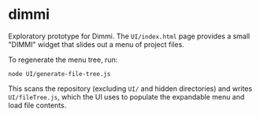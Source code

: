 # dimmi

Exploratory prototype for Dimmi. The `UI/index.html` page provides a small
"DIMMI" widget that slides out a menu of project files.

To regenerate the menu tree, run:

```
node UI/generate-file-tree.js
```

This scans the repository (excluding `UI/` and hidden directories) and writes
`UI/fileTree.js`, which the UI uses to populate the expandable menu and load
file contents.
